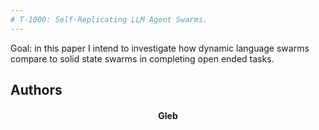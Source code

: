 ```yaml
---
# T-1000: Self-Replicating LLM Agent Swarms.
---
```

Goal: in this paper I intend to investigate how dynamic language swarms compare to solid state swarms in completing open ended tasks.

## Authors

<div align="center">
	<h4>Gleb</h4>
</div>


